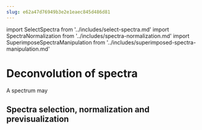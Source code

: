 ```yaml
---
slug: e62a47d76949b3e2e1eaec845d486d81
---
```


import SelectSpectra from '../includes/select-spectra.md'
import SpectraNormalization from '../includes/spectra-normalization.md'
import SuperimposeSpectraManipulation from '../includes/superimposed-spectra-manipulation.md'

# Deconvolution of spectra

A spectrum may

## Spectra selection, normalization and previsualization

<SelectSpectra />
<SpectraNormalization />
<SuperimposeSpectraManipulation />
